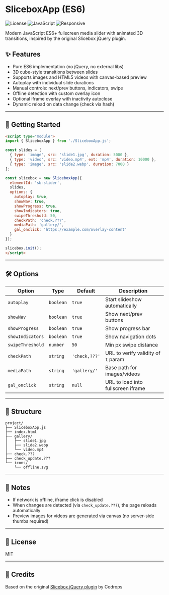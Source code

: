 # SliceboxApp (ES6)

![License](https://img.shields.io/badge/license-MIT-blue.svg)
![JavaScript](https://img.shields.io/badge/ES6+-supported-yellow.svg)
![Responsive](https://img.shields.io/badge/mobile-friendly-green.svg)

Modern JavaScript ES6+ fullscreen media slider with animated 3D transitions, inspired by the original Slicebox jQuery plugin.

## ✨ Features
- Pure ES6 implementation (no jQuery, no external libs)
- 3D cube-style transitions between slides
- Supports images and HTML5 videos with canvas-based preview
- Autoplay with individual slide durations
- Manual controls: next/prev buttons, indicators, swipe
- Offline detection with custom overlay icon
- Optional iframe overlay with inactivity autoclose
- Dynamic reload on data change (check via hash)

---

## 🚀 Getting Started

```html
<script type="module">
import { SliceboxApp } from './SliceboxApp.js';

const slides = [
  { type: 'image', src: 'slide1.jpg', duration: 5000 },
  { type: 'video', src: 'video.mp4', ext: 'mp4', duration: 10000 },
  { type: 'image', src: 'slide2.webp', duration: 7000 }
];

const slicebox = new SliceboxApp({
  elementId: 'sb-slider',
  slides,
  options: {
    autoplay: true,
    showNav: true,
    showProgress: true,
    showIndicators: true,
    swipeThreshold: 50,
    checkPath: 'check.???',
    mediaPath: 'gallery/',
    gal_onclick: 'https://example.com/overlay-content'
  }
});

slicebox.init();
</script>
```

---

## 🛠 Options
| Option           | Type      | Default       | Description |
|------------------|-----------|---------------|-------------|
| `autoplay`       | `boolean` | `true`        | Start slideshow automatically |
| `showNav`        | `boolean` | `true`        | Show next/prev buttons |
| `showProgress`   | `boolean` | `true`        | Show progress bar |
| `showIndicators` | `boolean` | `true`        | Show navigation dots |
| `swipeThreshold` | `number`  | `50`          | Min px swipe distance |
| `checkPath`      | `string`  | `'check,???'` | URL to verify validity of `t` param |
| `mediaPath`      | `string`  | `'gallery/'`  | Base path for images/videos |
| `gal_onclick`    | `string`  | `null`        | URL to load into fullscreen iframe |

---

## 📂 Structure
```
project/
├── SliceboxApp.js
├── index.html
├── gallery/
│   ├── slide1.jpg
│   ├── slide2.webp
│   └── video.mp4
├── check.???
├── check_update.???
└── icons/
    └── offline.svg
```

---

## 🧪 Notes
- If network is offline, iframe click is disabled
- When changes are detected (via `check_update.???`), the page reloads automatically
- Preview images for videos are generated via canvas (no server-side thumbs required)

---

## 📄 License
MIT

---

## 🙏 Credits
Based on the original [Slicebox jQuery plugin](https://tympanus.net/codrops/2012/01/03/slicebox-3d-image-slider/) by Codrops
